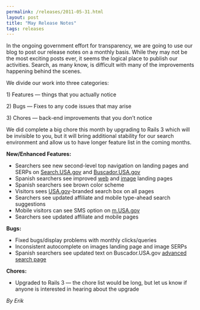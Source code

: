 ```yaml
---
permalink: /releases/2011-05-31.html
layout: post
title: "May Release Notes"
tags: releases
---
```

<p>In the ongoing government effort for transparency, we are going to use our blog to post our release notes on a monthly basis. While they may not be the most exciting posts ever, it seems the logical place to publish our activities. Search, as many know, is difficult with many of the improvements happening behind the scenes.</p>
<p>We divide our work into three categories:</p>
<p>1) Features &#8212; things that you actually notice</p>
<p>2) Bugs &#8212; Fixes to any code issues that may arise </p>
<p>3) Chores &#8212; back-end improvements that you don&#8217;t notice </p>
<p>We did complete a big chore this month by upgrading to Rails 3 which will be invisible to you, but it will bring additional stability for our search environment and allow us to have longer feature list in the coming months.</p>
<p><strong>New/Enhanced Features:</strong></p>
<ul><li>Searchers see new second-level top navigation on landing pages and SERPs on <a href="http://Search.USA.gov">Search.USA.gov</a> and <a href="http://search.usa.gov/?locale=es">Buscador.USA.gov</a></li>
<li>Spanish searchers see improved <a href="http://search.usa.gov/?locale=es">web</a> and <a href="http://search.usa.gov/images?locale=es&amp;m=false">image</a> landing pages</li>
<li>Spanish searchers see brown color scheme</li>
<li>Visitors sees <a href="http://www.usa.gov">USA.gov</a>-branded search box on all pages</li>
<li>Searchers see updated affiliate and mobile type-ahead search suggestions</li>
<li>Mobile visitors can see SMS option on <a href="http://search.usa.gov/?locale=en&amp;m=true">m.USA.gov</a></li>
<li><span>Searchers see updated affiliate and mobile pages</span><span> </span></li>
</ul><p><strong>Bugs:</strong></p>
<ul><li>Fixed bugs/display problems with monthly clicks/queries</li>
<li>Inconsistent autocomplete on images landing page and image SERPs</li>
<li>Spanish searchers see updated text on Buscador.USA.gov <a href="http://search.usa.gov/search/advanced?locale=es&amp;m=false">advanced search page</a></li>
</ul><p><strong>Chores:</strong></p>
<ul><li>Upgraded to Rails 3 &#8212; the chore list would be long, but let us know if anyone is interested in hearing about the upgrade</li>
</ul><p><em>By Erik</em></p>
